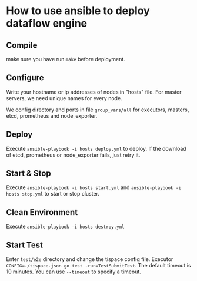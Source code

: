 # How to use ansible to deploy dataflow engine

## Compile

make sure you have run `make` before deployment.

## Configure

Write your hostname or ip addresses of nodes in "hosts" file. For master servers, we need unique names for every node.

We config directory and ports in file `group_vars/all` for executors, masters, etcd, prometheus and node_exporter.

## Deploy

Execute `ansible-playbook -i hosts deploy.yml` to deploy. If the download of etcd, prometheus or node_exporter fails, just retry it.

## Start & Stop

Execute `ansible-playbook -i hosts start.yml` and `ansible-playbook -i hosts stop.yml` to start or stop cluster.

## Clean Environment

Execute `ansible-playbook -i hosts destroy.yml`

## Start Test

Enter `test/e2e` directory and change the tispace config file. Executor ` CONFIG=./tispace.json go test -run=TestSubmitTest`. The default timeout is 10 minutes. You can use `--timeout` to specify a timeout.